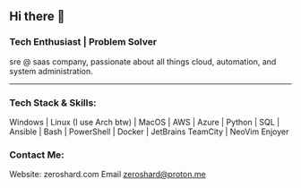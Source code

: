 ## Hi there 👋

### Tech Enthusiast | Problem Solver
sre @ saas company, passionate about all things cloud, automation, and system administration.

---------------------------------------------------------------------------------------------

### Tech Stack & Skills:
Windows | Linux (I use Arch btw) | MacOS | AWS | Azure | Python | SQL | Ansible |
Bash | PowerShell | Docker | JetBrains TeamCity | NeoVim Enjoyer

### Contact Me:
Website: zeroshard.com
Email zeroshard@proton.me


<!--
**zeroshard/zeroshard** is a ✨ _special_ ✨ repository because its `README.md` (this file) appears on your GitHub profile.

Here are some ideas to get you started:

- 🔭 I’m currently working on ...
- 🌱 I’m currently learning ...
- 👯 I’m looking to collaborate on ...
- 🤔 I’m looking for help with ...
- 💬 Ask me about ...
- 📫 How to reach me: ...
- 😄 Pronouns: ...
- ⚡ Fun fact: ...
-->

